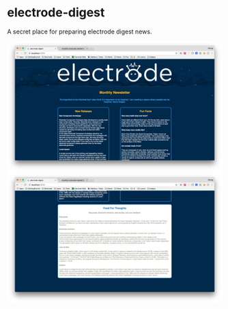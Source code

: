 # electrode-digest

A secret place for preparing electrode digest news.

![alt tag](./preview/preview1.png)
![alt tag](./preview/preview2.png)

